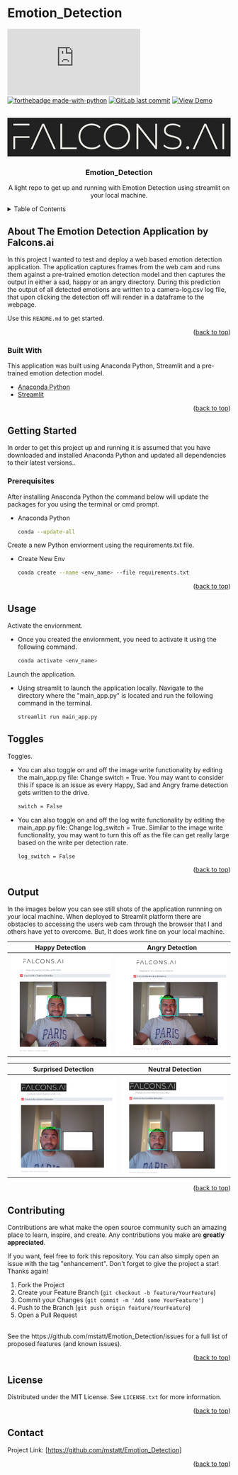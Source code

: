 # Emotion_Detection 
<div id="top"></div>


[![GitHub license](https://badgen.net/github/license/Naereen/Strapdown.js)][license-url]
[![forthebadge made-with-python](http://ForTheBadge.com/images/badges/made-with-python.svg)](https://www.python.org/)
[![GitLab last commit](https://badgen.net/gitlab/last-commit/NickBusey/HomelabOS/)](https://gitlab.com/mstatt/Emotion_Detection/-/commits)
[![View Demo][demo-shield]][demo-url]





<!-- PROJECT LOGO -->
<br />
<div align="center">
  <a href="https://github.com/mstatt/Emotion_Detection">
    <img src="assets/falcons-logo2.png" alt="Logo" >
  </a>

  <h3 align="center">
Emotion_Detection</h3>

  <p align="center">
    A light repo to get up and running with Emotion Detection using streamlit on your local machine.
    <br />

  </p>
</div>



<!-- TABLE OF CONTENTS -->
<details>
  <summary>Table of Contents</summary>
  <ol>
    <li>
      <a href="#about-the-project">About The Emotion Detector</a>
      <ul>
        <li><a href="#built-with">Built With</a></li>
      </ul>
    </li>
    <li>
      <a href="#getting-started">Getting Started</a>
      <ul>
        <li><a href="#prerequisites">Prerequisites</a></li>
      </ul>
    </li>
    <li><a href="#usage">Usage</a></li>
    <li><a href="#toggles">Toggles</a></li>
    <li><a href="#output">Output</a></li>
    <li><a href="#contributing">Contributing</a></li>
    <li><a href="#license">License</a></li>
    <li><a href="#contact">Contact</a></li>
  </ol>
</details>



<!-- ABOUT THE PROJECT -->
## About The Emotion Detection Application by Falcons.ai

In this project I wanted to test and deploy a web based emotion detection application. The application captures frames from the web cam and runs them against a pre-trained emotion detection model and then captures the output in either a sad, happy or an angry directory. During this prediction the output of all detected emotions are written to a camera-log.csv log file, that upon clicking the detection off will render in a dataframe to the webpage.


Use this `README.md` to get started.

<p align="right">(<a href="#top">back to top</a>)</p>



### Built With

This application was built using Anaconda Python, Streamlit and a pre-trained emotion detection model.

* [Anaconda Python](https://www.anaconda.com/products/individual)
* [Streamlit](https://docs.streamlit.io/library/get-started)

<p align="right">(<a href="#top">back to top</a>)</p>



<!-- GETTING STARTED -->
## Getting Started

In order to get this project up and running it is assumed that you have downloaded and installed Anaconda Python and updated all dependencies to their latest versions..

### Prerequisites

After installing Anaconda Python the command below will update the packages for you using the terminal or cmd prompt.
* Anaconda Python
  ```sh
  conda --update-all
  ```
  
 Create a new Python enviorment using the requirements.txt file.
* Create New Env
  ```sh
  conda create --name <env_name> --file requirements.txt
  ```


<p align="right">(<a href="#top">back to top</a>)</p>



<!-- USAGE EXAMPLES -->
## Usage

 Activate the enviornment.
* Once you created the enviornment, you need to activate it using the following command.
  ```sh
  conda activate <env_name>
  ```


 Launch the application.
* Using streamlit to launch the application locally. Navigate to the directory where the "main_app.py" is located and run the following command in the terminal.
  ```sh
  streamlit run main_app.py
  ```
 
 <!-- TOGGLES -->
## Toggles
 
  
   Toggles.
* You can also toggle on and off the image write functionality by editing the main_app.py file: Change switch = True. You may want to consider this if space is an issue as every Happy, Sad and Angry frame detection gets written to the drive.
  ```sh
  switch = False
  ```
* You can also toggle on and off the log write functionality by editing the main_app.py file: Change log_switch = True. Similar to the image write functionality, you may want to turn this off as the file can get really large based on the write per detection rate.
  ```sh
  log_switch = False
  ```
  
<p align="right">(<a href="#top">back to top</a>)</p>



<!-- OUTPUT -->
## Output

In the images below you can see still shots of the application runnning on your local machine. When deployed to Streamlit platform there are obstacles to accessing the users web cam through the browser that I and others have yet to overcome. But, It does work fine on your local machine.

Happy Detection            |  Angry Detection
:-------------------------:|:-------------------------:
![happy-screenshot] |  ![angry-screenshot]

Surprised Detection            |  Neutral Detection
:-------------------------:|:-------------------------:
![surprise-screenshot] |  ![neutral-screenshot]






<p align="right">(<a href="#top">back to top</a>)</p>



<!-- CONTRIBUTING -->
## Contributing

Contributions are what make the open source community such an amazing place to learn, inspire, and create. Any contributions you make are **greatly appreciated**.

If you want, feel free to fork this repository. You can also simply open an issue with the tag "enhancement".
Don't forget to give the project a star! Thanks again!

1. Fork the Project
2. Create your Feature Branch (`git checkout -b feature/YourFeature`)
3. Commit your Changes (`git commit -m 'Add some YourFeature'`)
4. Push to the Branch (`git push origin feature/YourFeature`)
5. Open a Pull Request
<br />
See the https://github.com/mstatt/Emotion_Detection/issues for a full list of proposed features (and known issues).

<p align="right">(<a href="#top">back to top</a>)</p>



<!-- LICENSE -->
## License

Distributed under the MIT License. See `LICENSE.txt` for more information.

<p align="right">(<a href="#top">back to top</a>)</p>



<!-- CONTACT -->
## Contact

Project Link: [https://github.com/mstatt/Emotion_Detection]

<p align="right">(<a href="#top">back to top</a>)</p>






<!-- MARKDOWN LINKS & IMAGES -->
[license-shield]: assets/68747470733a2f2f696d672e736869656c64732e696f2f6769746875622f6c6963656e73652f6f74686e65696c647265772f426573742d524541444d452d54656d706c6174652e7376673f7374796c653d666f722d7468652d6261646765.svg?style=for-the-badge
[license-url]: https://github.com/mstatt/Emotion_Detection/blob/main/LICENSE.txt
[demo-url]: https://www.youtube.com/watch?v=AWB2cEKcME0
[demo-shield]: https://img.shields.io/badge/YouTube-FF0000?style=for-the-badge&logo=youtube&logoColor=white
[happy-screenshot]: assets/happy.png
[angry-screenshot]: assets/angry.png
[neutral-screenshot]: assets/neutral.png
[surprise-screenshot]: assets/surprise.png

